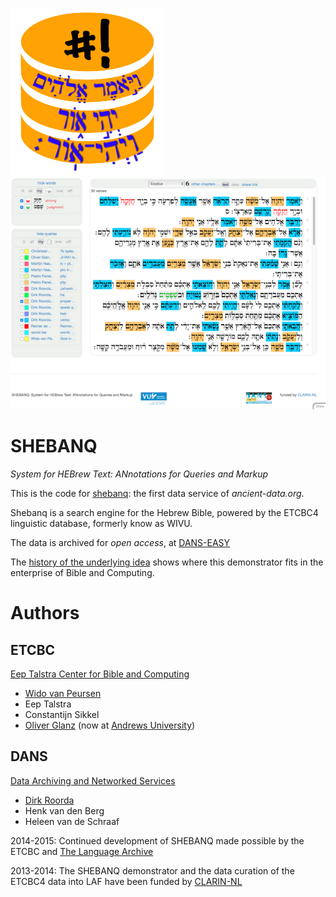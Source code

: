 ![shebanq](https://raw.githubusercontent.com/Dans-labs/shebanq/master/static/images/shebanq_logo.png)
![shebanq](https://raw.githubusercontent.com/Dans-labs/shebanq/master/static/images/shebanq.png)

SHEBANQ
=======

*System for HEBrew Text: ANnotations for Queries and Markup*

This is the code for [shebanq](http://shebanq.ancient-data.org): the first data service of *ancient-data.org*.

Shebanq is a search engine for the Hebrew Bible, powered by the ETCBC4 linguistic database, formerly know as WIVU.

The data is archived for *open access*, at
[DANS-EASY](http://www.persistent-identifier.nl/?identifier=urn:nbn:nl:ui:13-048i-71)

The
[history of the underlying idea](http://annotation-paradigm.readthedocs.org/en/latest/queries-as-annotations/history.html)
shows where this demonstrator fits in the enterprise of Bible and Computing.

Authors
=======

ETCBC
-----
[Eep Talstra Center for Bible and Computing](http://godgeleerdheid.vu.nl/etcbc)
* [Wido van Peursen](mailto:w.t.van.peursen@vu.nl)
* Eep Talstra
* Constantijn Sikkel
* [Oliver Glanz](mailto:glanz@andrews.edu) (now at [Andrews University](https://www.andrews.edu))
    
DANS
----
[Data Archiving and Networked Services](http://www.dans.knaw.nl)
* [Dirk Roorda](mailto:dirk.roorda@dans.knaw.nl)
* Henk van den Berg
* Heleen van de Schraaf
    

2014-2015: Continued development of SHEBANQ made possible by the ETCBC and [The Language Archive](http://tla.mpi.nl)

2013-2014: The SHEBANQ demonstrator and the data curation of the ETCBC4 data into LAF have been funded by [CLARIN-NL](http://www.clarin.nl)

